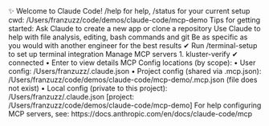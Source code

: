 <div id="termynal" data-termynal>
  <span data-ty>✨ Welcome to Claude Code!</span>
  <span data-ty>/help for help, /status for your current setup</span>
  <span data-ty>cwd: /Users/franzuzz/code/demos/claude-code/mcp-demo</span>
  <span data-ty></span>
  <span data-ty>Tips for getting started:</span>
  <span data-ty>Ask Claude to create a new app or clone a repository</span>
  <span data-ty>Use Claude to help with file analysis, editing, bash commands and git</span>
  <span data-ty>Be as specific as you would with another engineer for the best results</span>
  <span data-ty>✔ Run /terminal-setup to set up terminal integration</span>
  <span data-ty></span>
  <span data-ty>Manage MCP servers</span>
  <span data-ty>  1. kluster-verify ✔ connected • Enter to view details</span>
  <span data-ty></span>
  <span data-ty>MCP Config locations (by scope):</span>
  <span data-ty> • User config: /Users/franzuzz/.claude.json</span>
  <span data-ty> • Project config (shared via .mcp.json):</span>
  <span data-ty>   /Users/franzuzz/code/demos/claude-code/mcp-demo/.mcp.json (file does not exist)</span>
  <span data-ty> • Local config (private to this project):</span>
  <span data-ty>   /Users/franzuzz/.claude.json [project: /Users/franzuzz/code/demos/claude-code/mcp-demo]</span>
  <span data-ty></span>
  <span data-ty>For help configuring MCP servers, see:</span>
  <span data-ty>https://docs.anthropic.com/en/docs/claude-code/mcp</span>
</div>